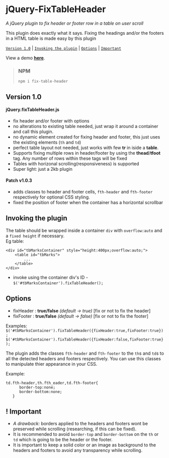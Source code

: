 # jQuery-FixTableHeader
_A jQuery plugin to fix header or footer row in a table on user scroll_

This plugin does exactly what it says. Fixing the headings and/or the footers in a HTML table is made easy by this plugin

[`Version 1.0`](#version-10) | [`Invoking the plugin`](#invoking-the-plugin) | [`Options`](#options) | [`Important`](#-important)

View a demo **<a href='https://jo-geek.github.io/jQuery-FixTableHeader/demo/'>here</a></h4>**.

> ### NPM
> `npm i fix-table-header`

## Version 1.0
#### jQuery.fixTableHeader.js
* fix header and/or footer with options
* no alterations to existing table needed, just wrap it around a container and call this plugin.
* no dynamic element created for fixing header and footer, this just uses the existing elements (`th` and `td`)
* perfect table layout not needed, just works with few **tr** in iside a **table**.
* Supports fixing multiple rows in header/footer by using the **thead**/**tfoot** tag. Any number of rows within these tags will be fixed
* Tables with horizonal scrolling(responsiveness) is supported
* Super light: just a 2kb plugin

#### Patch v1.0.3
* adds classes to header and footer cells, `fth-header` and `fth-footer` respectively for optional CSS styling.
* fixed the position of footer when the container has a horizontal scrollbar


## Invoking the plugin
The table should be wrapped inside a container `div` with `overflow:auto` and a `fixed height` if necessary.<br/>
Eg table:<br/>
```
<div id="tbMarksContainer" style="height:400px;overflow:auto;">
    <table id="tbMarks">
        ...
    </table>
</div>
```
- invoke using the container div's ID - `$('#tbMarksContainer').fixTableHeader();`

## Options
- fixHeader : **true/false** _(default -> true)_ [fix or not to fix the header]
- fixFooter : **true/false** _(default -> false)_ [fix or not to fix the footer]

Examples: <br/>
`$('#tbMarksContainer').fixTableHeader({fixHeader:true,fixFooter:true});`
`$('#tbMarksContainer').fixTableHeader({fixHeader:false,fixFooter:true});`

The plugin adds the classes `fth-header` and `fth-footer` to the `th`s and `td`s to all the detected headers and footers respectively.
You can use this classes to manipulate thier appearance in your CSS.

Example:<br/>
```
td.fth-header,th.fth_eader,td.fth-footer{
      border-top:none;
      border-bottom:none;
   }
```
## ! Important
- _A drawback:_ borders applied to the headers and footers wont be preserved while scrolling (researching, if this can be fixed).
- It is recommended to avoid `border-top` and `border-bottom` on the `th` or `td` which is going to be the header or the footer.
- It is important to keep a solid color or an image as background to the headers and footers to avoid any transparency while scrolling.
